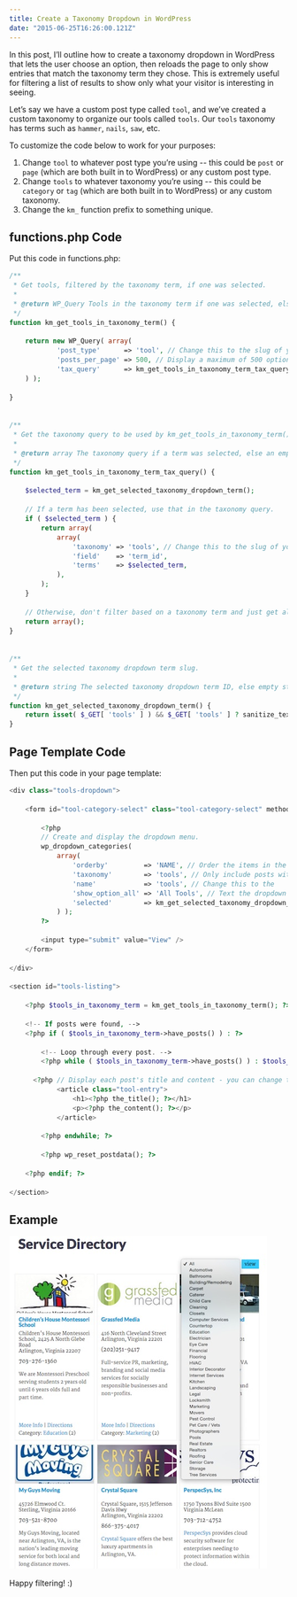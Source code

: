 ```yaml
---
title: Create a Taxonomy Dropdown in WordPress
date: "2015-06-25T16:26:00.121Z"
---
```


In this post, I’ll outline how to create a taxonomy dropdown in WordPress that lets the user choose an option, then reloads the page to only show entries that match the taxonomy term they chose. This is extremely useful for filtering a list of results to show only what your visitor is interesting in seeing.

Let’s say we have a custom post type called `tool`, and we’ve created a custom taxonomy to organize our tools called `tools`. Our `tools` taxonomy has terms such as `hammer`, `nails`, `saw`, etc.

To customize the code below to work for your purposes:

1. Change `tool` to whatever post type you’re using -- this could be `post` or `page` (which are both built in to WordPress) or any custom post type.
1. Change `tools` to whatever taxonomy you’re using -- this could be `category` or `tag` (which are both built in to WordPress) or any custom taxonomy.
1. Change the `km_` function prefix to something unique.

## functions.php Code

Put this code in functions.php:

```php
/**
 * Get tools, filtered by the taxonomy term, if one was selected.
 *
 * @return WP_Query Tools in the taxonomy term if one was selected, else all.
 */
function km_get_tools_in_taxonomy_term() {

	return new WP_Query( array(
			'post_type'      => 'tool', // Change this to the slug of your post type.
			'posts_per_page' => 500, // Display a maximum of 500 options in the dropdown.
			'tax_query'      => km_get_tools_in_taxonomy_term_tax_query(),
	) );

}


/**
 * Get the taxonomy query to be used by km_get_tools_in_taxonomy_term().
 *
 * @return array The taxonomy query if a term was selected, else an empty array.
 */
function km_get_tools_in_taxonomy_term_tax_query() {

	$selected_term = km_get_selected_taxonomy_dropdown_term();

	// If a term has been selected, use that in the taxonomy query.
	if ( $selected_term ) {
		return array(
			array(
				'taxonomy' => 'tools', // Change this to the slug of your taxonomy.
				'field'    => 'term_id',
				'terms'    => $selected_term,
			),
		);
	}

	// Otherwise, don't filter based on a taxonomy term and just get all the results.
	return array();
}


/**
 * Get the selected taxonomy dropdown term slug.
 *
 * @return string The selected taxonomy dropdown term ID, else empty string.
 */
function km_get_selected_taxonomy_dropdown_term() {
	return isset( $_GET[ 'tools' ] ) && $_GET[ 'tools' ] ? sanitize_text_field( $_GET[ 'tools' ] ) : '';
}
```

## Page Template Code

Then put this code in your page template:

```php
<div class="tools-dropdown">

	<form id="tool-category-select" class="tool-category-select" method="get">

		<?php
		// Create and display the dropdown menu.
		wp_dropdown_categories(
			array(
				'orderby'         => 'NAME', // Order the items in the dropdown menu by their name.
				'taxonomy'        => 'tools', // Only include posts with the taxonomy of 'tools'.
				'name'            => 'tools', // Change this to the
				'show_option_all' => 'All Tools', // Text the dropdown will display when none of the options have been selected.
				'selected'        => km_get_selected_taxonomy_dropdown_term(), // Set which option in the dropdown menu is the currently selected one.
			) );
		?>

		<input type="submit" value="View" />
	</form>

</div>

<section id="tools-listing">

	<?php $tools_in_taxonomy_term = km_get_tools_in_taxonomy_term(); ?>

	<!-- If posts were found, -->
	<?php if ( $tools_in_taxonomy_term->have_posts() ) : ?>

		<!-- Loop through every post. -->
		<?php while ( $tools_in_taxonomy_term->have_posts() ) : $tools_in_taxonomy_term->the_post(); ?>

      <?php // Display each post's title and content - you can change this section to display whatever post content you want. ?>
			<article class="tool-entry">
				<h1><?php the_title(); ?></h1>
				<p><?php the_content(); ?></p>
			</article>

		<?php endwhile; ?>

		<?php wp_reset_postdata(); ?>

	<?php endif; ?>

</section>
```

## Example

![Taxonomy dropdown screenshot](/blog/images/taxonomy-dropdown.jpg)

Happy filtering! :)
